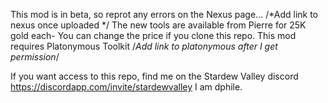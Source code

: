 This mod is in beta, so reprot any errors on the Nexus page... /*Add link to nexus once uploaded */
The new tools are available from Pierre for 25K gold each- You can change the price if you clone this repo.
This mod requires Platonymous Toolkit /*Add link to platonymous after I get permission*/

If you want access to this repo, find me on the Stardew Valley discord https://discordapp.com/invite/stardewvalley
I am dphile.
